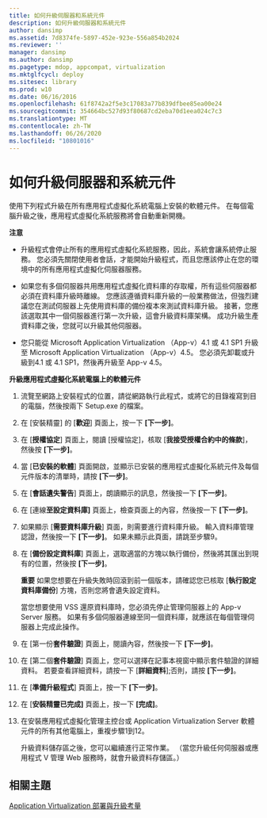 ```yaml
---
title: 如何升級伺服器和系統元件
description: 如何升級伺服器和系統元件
author: dansimp
ms.assetid: 7d8374fe-5897-452e-923e-556a854b2024
ms.reviewer: ''
manager: dansimp
ms.author: dansimp
ms.pagetype: mdop, appcompat, virtualization
ms.mktglfcycl: deploy
ms.sitesec: library
ms.prod: w10
ms.date: 06/16/2016
ms.openlocfilehash: 61f8742a2f5e3c17083a77b839dfbee85ea00e24
ms.sourcegitcommit: 354664bc527d93f80687cd2eba70d1eea024c7c3
ms.translationtype: MT
ms.contentlocale: zh-TW
ms.lasthandoff: 06/26/2020
ms.locfileid: "10801016"
---
```

# 如何升級伺服器和系統元件


使用下列程式升級在所有應用程式虛擬化系統電腦上安裝的軟體元件。 在每個電腦升級之後，應用程式虛擬化系統服務將會自動重新開機。

**注意**  
-   升級程式會停止所有的應用程式虛擬化系統服務，因此，系統會讓系統停止服務。 您必須先關閉使用者會話，才能開始升級程式，而且您應該停止在您的環境中的所有應用程式虛擬化伺服器服務。

-   如果您有多個伺服器共用應用程式虛擬化資料庫的存取權，所有這些伺服器都必須在資料庫升級時離線。 您應該遵循資料庫升級的一般業務做法，但強烈建議您在測試伺服器上先使用資料庫的備份複本來測試資料庫升級。 接著，您應該選取其中一個伺服器進行第一次升級，這會升級資料庫架構。 成功升級生產資料庫之後，您就可以升級其他伺服器。

-   您只能從 Microsoft Application Virtualization （App-v）4.1 或 4.1 SP1 升級至 Microsoft Application Virtualization （App-v）4.5。 您必須先卸載或升級到4.1 或 4.1 SP1，然後再升級至 App-v 4.5。

 

**升級應用程式虛擬化系統電腦上的軟體元件**

1.  流覽至網路上安裝程式的位置，請從網路執行此程式，或將它的目錄複寫到目的電腦，然後按兩下 Setup.exe 的檔案。

2.  在 [安裝精靈] 的 [**歡迎**] 頁面上，按一下 **[下一步]**。

3.  在 [**授權協定**] 頁面上，閱讀 [授權協定]，核取 [**我接受授權合約中的條款**]，然後按 **[下一步]**。

4.  當 [**已安裝的軟體**] 頁面開啟，並顯示已安裝的應用程式虛擬化系統元件及每個元件版本的清單時，請按 **[下一步]**。

5.  在 [**會話遺失警告**] 頁面上，朗讀顯示的訊息，然後按一下 **[下一步]**。

6.  在 [連線**至設定資料庫]** 頁面上，檢查頁面上的內容，然後按一下 **[下一步]**。

7.  如果顯示 [**需要資料庫升級**] 頁面，則需要進行資料庫升級。 輸入資料庫管理認證，然後按一下 **[下一步]**。 如果未顯示此頁面，請跳至步驟9。

8.  在 [**備份設定資料庫**] 頁面上，選取適當的方塊以執行備份，然後將其匯出到現有的位置，然後按 **[下一步]**。

    **重要** 如果您想要在升級失敗時回滾到前一個版本，請確認您已核取 [**執行設定資料庫備份**] 方塊，否則您將會遺失設定資料。

    當您想要使用 VSS 還原資料庫時，您必須先停止管理伺服器上的 App-v Server 服務。 如果有多個伺服器連線至同一個資料庫，就應該在每個管理伺服器上完成此操作。

     

9.  在 [第一份**套件驗證**] 頁面上，閱讀內容，然後按一下 **[下一步]**。

10. 在 [第二個**套件驗證**] 頁面上，您可以選擇在記事本視窗中顯示套件驗證的詳細資料。 若要查看詳細資料，請按一下 [**詳細資料**];否則，請按 **[下一步]**。

11. 在 [**準備升級程式**] 頁面上，按一下 **[下一步]**。

12. 在 [**安裝精靈已完成]** 頁面上，按一下 **[完成]**。

13. 在安裝應用程式虛擬化管理主控台或 Application Virtualization Server 軟體元件的所有其他電腦上，重複步驟1到12。

    升級資料儲存區之後，您可以繼續進行正常作業。 （當您升級任何伺服器或應用程式 V 管理 Web 服務時，就會升級資料存儲區。）

## 相關主題


[Application Virtualization 部署與升級考量](application-virtualization-deployment-and-upgrade-considerations.md)

 

 





